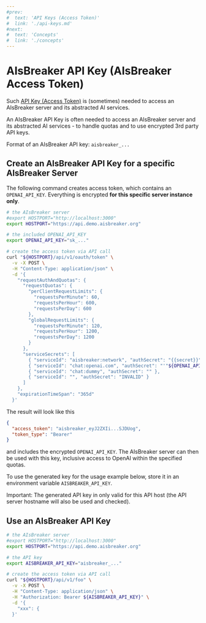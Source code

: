 ```yaml
---
#prev:
#  text: 'API Keys (Access Token)'
#  link: './api-keys.md'
#next:
#  text: 'Concepts'
#  link: './concepts'
---
```



AIsBreaker API Key (AIsBreaker Access Token)
============================================

Such [API Key (Access Token)](./api-keys.md) is (sometimes) needed to access an AIsBreaker server and its abstracted AI services.

An AIsBreaker API Key is often needed to access an AIsBreaker server and its abstracted AI services - to handle quotas and to use encrypted 3rd party API keys.

Format of an AIsBreaker API key: `aisbreaker_...`


Create an AIsBreaker API Key for a specific AIsBreaker Server
-------------------------------------------------------------

The following command creates access token, which contains an `OPENAI_API_KEY`. Everything is encrypted **for this specific server instance only**.

```bash
# the AIsBreaker server
#export HOSTPORT="http://localhost:3000"
export HOSTPORT="https://api.demo.aisbreaker.org"

# the included OPENAI_API_KEY
export OPENAI_API_KEY="sk_..."

# create the access token via API call
curl "${HOSTPORT}/api/v1/oauth/token" \
  -v -X POST \
  -H "Content-Type: application/json" \
  -d '{
    "requestAuthAndQuotas": {
      "requestQuotas": {
        "perClientRequestLimits": {
          "requestsPerMinute": 60,
          "requestsPerHour": 600,
          "requestsPerDay": 600
        },
        "globalRequestLimits": {
          "requestsPerMinute": 120,
          "requestsPerHour": 1200,
          "requestsPerDay": 1200
        }
      },
      "serviceSecrets": [
        { "serviceId": "aisbreaker:network", "authSecret": "{{secret}}" },
        { "serviceId": "chat:openai.com", "authSecret": "'"${OPENAI_API_KEY}"'" },
        { "serviceId": "chat:dummy", "authSecret": "" },
        { "serviceId": "", "authSecret": "INVALID" }
      ]
    },
    "expirationTimeSpan": "365d"
  }'
```

The result will look like this
```json
{
  "access_token": "aisbreaker_eyJ2ZXIi...SJDUog",
  "token_type": "Bearer"
}
```
and includes the encrypted `OPENAI_API_KEY`. The AIsBreaker server can then be used with this key, inclusive access to OpenAI within the specified quotas.

To use the generated key for the usage example below, store it in an environment variable `AISBREAKER_API_KEY`.

Important: The generated API key in only valid for this API host (the API server hostname will also be used and checked).


Use an AIsBreaker API Key
-------------------------

```bash
# the AIsBreaker server
#export HOSTPORT="http://localhost:3000"
export HOSTPORT="https://api.demo.aisbreaker.org"

# the API key
export AISBREAKER_API_KEY="aisbreaker_..."

# create the access token via API call
curl "${HOSTPORT}/api/v1/foo" \
  -v -X POST \
  -H "Content-Type: application/json" \
  -H "Authorization: Bearer ${AISBREAKER_API_KEY}" \
  -d '{
    "xxx": {
  }'
```
